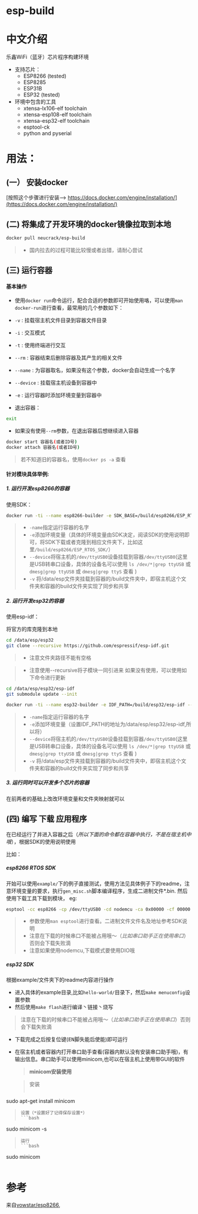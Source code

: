 esp-build
=====

# **中文介绍**

乐鑫WiFi（蓝牙）芯片程序构建环境
* 支持芯片：
  * ESP8266 (tested)
  * ESP8285
  * ESP31B
  * ESP32 (tested)
* 环境中包含的工具
  * xtensa-lx106-elf toolchain
  * xtensa-esp108-elf toolchain
  * xtensa-esp32-elf toolchain
  * esptool-ck
  * python and pyserial

# 用法：

## (一） 安装docker

[按照这个步骤进行安装-->   https://docs.docker.com/engine/installation/](https://docs.docker.com/engine/installation/)

## (二) 将集成了开发环境的docker镜像拉取到本地

```bash
docker pull neucrack/esp-build
```
> * 国内拉去的过程可能比较慢或者出错，请耐心尝试

## (三) 运行容器

#### 基本操作

* 使用`docker run`命令运行，配合合适的参数即可开始使用咯，可以使用`man docker-run`进行查看，最常用的几个参数如下：
 * `-v` : 挂载宿主机文件目录到容器文件目录
 * `-i` : 交互模式
 * `-t` : 使用终端进行交互
 * `--rm` : 容器结束后删除容器及其产生的相关文件
 * `--name` : 为容器取名，如果没有这个参数，docker会自动生成一个名字
 * `--device` : 挂载宿主机设备到容器中
 * `-e` : 运行容器时添加环境变量到容器中

* 退出容器：
```bash
exit
```

* 如果没有使用`--rm`参数，在退出容器后想继续进入容器
```bash
docker start 容器名(或者ID号)
docker attach 容器名(或者ID号)
```
> 若不知道旧的容器名，使用`docker ps -a` 查看

#### 针对模块具体举例:

##### 1. 运行开发esp8266的容器

使用SDK：
```bash
docker run -ti --name esp8266-builder -e SDK_BASE=/build/esp8266/ESP_RTOS_SDK/ --device /dev/ttyUSB0:/dev/ttyUSB0 -v /data/esp:/build neucrack/esp-build /bin/bash
```
> * `-name`指定运行容器的名字
> * `-e`添加环境变量（具体的环境变量由SDK决定，阅读SDK的使用说明即可，将SDK下载或者克隆到相应文件夹下，比如这里`/build/esp8266/ESP_RTOS_SDK/`）
> * `--device`将宿主机的`/dev/ttyUSB0`设备挂载到容器`/dev/ttyUSB0`(这里是USB转串口设备，具体的设备名可以使用 `ls /dev/*|grep ttyUSB` 或 `dmesg|grep ttyUSB` 或 `dmesg|grep ttyS` 查看
)
> * `-v` 将/data/esp文件夹挂载到容器的/build文件夹中，即宿主机这个文件夹和容器的build文件夹实现了同步和共享


##### 2. 运行开发esp32的容器

使用esp-idf：

将官方的库克隆到本地

```bash
cd /data/esp/esp32
git clone --recursive https://github.com/espressif/esp-idf.git
```
> * 注意文件夹路径不能有空格

> * 注意使用--recursive将子模块一同引进来
如果没有使用，可以使用如下命令进行更新
```bash
cd /data/esp/esp32/esp-idf
git submodule update --init
```

```bash
docker run -ti --name esp32-builder -e IDF_PATH=/build/esp32/esp-idf --device /dev/ttyUSB0:/dev/ttyUSB0 -v /data/esp:/build neucrack/esp-build /bin/bash
```
> * `-name`指定运行容器的名字
> * `-e`添加环境变量（设置IDF_PATH的地址为/data/esp/esp32/esp-idf,所以将）
> * `--device`将宿主机的`/dev/ttyUSB0`设备挂载到容器`/dev/ttyUSB0`(这里是USB转串口设备，具体的设备名可以使用 `ls /dev/*|grep ttyUSB` 或 `dmesg|grep ttyUSB` 或 `dmesg|grep ttyS` 查看
)
> * `-v` 将/data/esp文件夹挂载到容器的/build文件夹中，即宿主机这个文件夹和容器的build文件夹实现了同步和共享

##### 3. 运行同时可以开发多个芯片的容器

在前两者的基础上改改环境变量和文件夹映射就可以


## (四) 编写 下载 应用程序
在已经运行了并进入容器之后（*所以下面的命令都在容器中执行，不是在宿主机中哦*），根据SDK的使用说明使用

比如：

##### esp8266 RTOS SDK

开始可以使用`example/`下的例子直接测试，使用方法见具体例子下的readme，注意环境变量的要求，执行`gen_misc.sh`脚本编译程序，生成二进制文件*.bin.
然后使用下载工具下载到模块，
eg:
```bash
esptool -cc esp8266 -cp /dev/ttyUSB0 -cd nodemcu -ca 0x00000 -cf 00000.bin -ca 0x40000 -cf 40000.bin
```
> * 参数使用`man esptool`进行查看。二进制文件文件名及地址参考SDK说明
> * 注意在下载的时候串口不能被占用哦～（*比如串口助手正在使用串口*）否则会下载失败滴
> * 注意如果使用nodemcu,下载模式要使用DIO哦

##### esp32 SDK

根据example/文件夹下的readme内容进行操作
* 进入具体的example目录,比如`hello-world/`目录下，然后`make menuconfig`设置参数
* 然后使用`make flash`进行编译丶链接丶烧写
> 注意在下载的时候串口不能被占用哦～（*比如串口助手正在使用串口*）否则会下载失败滴
* 下载完成之后按复位键(<kbd>EN</kbd>脚失能后使能)即可运行
* 在宿主机或者容器内打开串口助手查看(容器内默认没有安装串口助手哦)，有输出信息。串口助手可以使用minicom,也可以在宿主机上使用带GUI的软件

  > **minicom安装使用**
  
  > 安装
  > ```bash
sudo apt-get install minicom
  > ```
  > 设置（*设置好了记得保存设置*）
  > ```bash
sudo minicom -s
  > ```
  > 运行
  > ```bash
sudo minicom
  > ```

# 参考

来自[vowstar/esp8266](https://hub.docker.com/r/vowstar/esp8266/),


